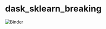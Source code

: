 # dask_sklearn_breaking
[![Binder](https://mybinder.org/badge_logo.svg)](https://mybinder.org/v2/gh/Shotgunosine/dask_sklearn_breaking/master)
